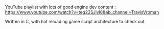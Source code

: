 YouTube playlist with lots of good engine dev content :
https://www.youtube.com/watch?v=teg23SJlyl8&ab_channel=TravisVroman

Written in C, with hot reloading game script architecture to check out.